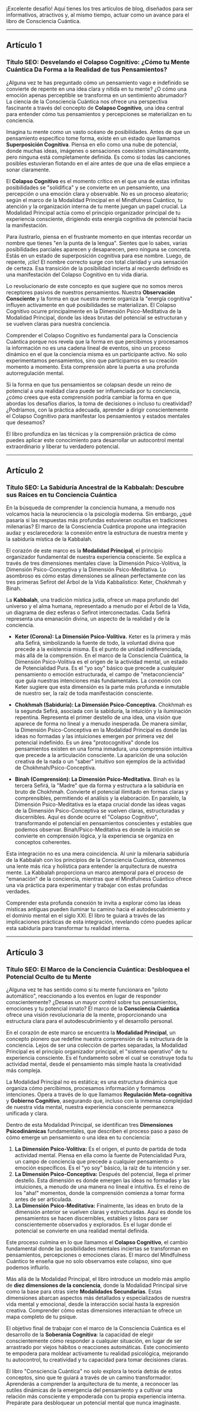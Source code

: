 ¡Excelente desafío! Aquí tienes los tres artículos de blog, diseñados para ser informativos, atractivos y, al mismo tiempo, actuar como un avance para el libro de Consciencia Cuántica.

---

## Artículo 1

### Título SEO: Desvelando el Colapso Cognitivo: ¿Cómo tu Mente Cuántica Da Forma a la Realidad de tus Pensamientos?

¿Alguna vez te has preguntado cómo un pensamiento vago e indefinido se convierte de repente en una idea clara y nítida en tu mente? ¿O cómo una emoción apenas perceptible se transforma en un sentimiento abrumador? La ciencia de la Consciencia Cuántica nos ofrece una perspectiva fascinante a través del concepto de **Colapso Cognitivo**, una idea central para entender cómo tus pensamientos y percepciones se materializan en tu conciencia.

Imagina tu mente como un vasto océano de posibilidades. Antes de que un pensamiento específico tome forma, existe en un estado que llamamos **Superposición Cognitiva**. Piensa en ello como una nube de potencial, donde muchas ideas, imágenes o sensaciones coexisten simultáneamente, pero ninguna está completamente definida. Es como si todas las canciones posibles estuvieran flotando en el aire antes de que una de ellas empiece a sonar claramente.

El **Colapso Cognitivo** es el momento crítico en el que una de estas infinitas posibilidades se "solidifica" y se convierte en un pensamiento, una percepción o una emoción clara y observable. No es un proceso aleatorio; según el marco de la Modalidad Principal en el Mindfulness Cuántico, tu atención y la organización interna de tu mente juegan un papel crucial. La Modalidad Principal actúa como el principio organizador principal de tu experiencia consciente, dirigiendo esta energía cognitiva de potencial hacia la manifestación.

Para ilustrarlo, piensa en el frustrante momento en que intentas recordar un nombre que tienes "en la punta de la lengua". Sientes que lo sabes, varias posibilidades parciales aparecen y desaparecen, pero ninguna se concreta. Estás en un estado de superposición cognitiva para ese nombre. Luego, de repente, ¡clic! El nombre correcto surge con total claridad y una sensación de certeza. Esa transición de la posibilidad incierta al recuerdo definido es una manifestación del Colapso Cognitivo en tu vida diaria.

Lo revolucionario de este concepto es que sugiere que no somos meros receptores pasivos de nuestros pensamientos. Nuestra **Observación Consciente** y la forma en que nuestra mente organiza la "energía cognitiva" influyen activamente en qué posibilidades se materializan. El Colapso Cognitivo ocurre principalmente en la Dimensión Psico-Meditativa de la Modalidad Principal, donde las ideas brutas del potencial se estructuran y se vuelven claras para nuestra conciencia.

Comprender el Colapso Cognitivo es fundamental para la Consciencia Cuántica porque nos revela que la forma en que percibimos y procesamos la información no es una cadena lineal de eventos, sino un proceso dinámico en el que la conciencia misma es un participante activo. No solo experimentamos pensamientos, sino que participamos en su creación momento a momento. Esta comprensión abre la puerta a una profunda autorregulación mental.

Si la forma en que tus pensamientos se colapsan desde un reino de potencial a una realidad clara puede ser influenciada por tu conciencia, ¿cómo crees que esta comprensión podría cambiar la forma en que abordas los desafíos diarios, la toma de decisiones o incluso tu creatividad? ¿Podríamos, con la práctica adecuada, aprender a dirigir conscientemente el Colapso Cognitivo para manifestar los pensamientos y estados mentales que deseamos?

El libro profundiza en las técnicas y la comprensión práctica de cómo puedes aplicar este conocimiento para desarrollar un autocontrol mental extraordinario y liberar tu verdadero potencial.

---

## Artículo 2

### Título SEO: La Sabiduría Ancestral de la Kabbalah: Descubre sus Raíces en tu Conciencia Cuántica

En la búsqueda de comprender la conciencia humana, a menudo nos volcamos hacia la neurociencia o la psicología moderna. Sin embargo, ¿qué pasaría si las respuestas más profundas estuvieran ocultas en tradiciones milenarias? El marco de la Consciencia Cuántica propone una integración audaz y esclarecedora: la conexión entre la estructura de nuestra mente y la sabiduría mística de la Kabbalah.

El corazón de este marco es la **Modalidad Principal**, el principio organizador fundamental de nuestra experiencia consciente. Se explica a través de tres dimensiones mentales clave: la Dimensión Psico-Volitiva, la Dimensión Psico-Conceptiva y la Dimensión Psico-Meditativa. Lo asombroso es cómo estas dimensiones se alinean perfectamente con las tres primeras Sefirot del Árbol de la Vida Kabbalístico: Keter, Chokhmah y Binah.

La **Kabbalah**, una tradición mística judía, ofrece un mapa profundo del universo y el alma humana, representado a menudo por el Árbol de la Vida, un diagrama de diez esferas o Sefirot interconectadas. Cada Sefirá representa una emanación divina, un aspecto de la realidad y de la conciencia.

*   **Keter (Corona): La Dimensión Psico-Volitiva.**
    Keter es la primera y más alta Sefirá, simbolizando la fuente de todo, la voluntad divina que precede a la existencia misma. Es el punto de unidad indiferenciada, más allá de la comprensión. En el marco de la Consciencia Cuántica, la Dimensión Psico-Volitiva es el origen de la actividad mental, un estado de Potencialidad Pura. Es el "yo soy" básico que precede a cualquier pensamiento o emoción estructurada, el campo de "metaconciencia" que guía nuestras intenciones más fundamentales. La conexión con Keter sugiere que esta dimensión es la parte más profunda e inmutable de nuestro ser, la raíz de toda manifestación consciente.

*   **Chokhmah (Sabiduría): La Dimensión Psico-Conceptiva.**
    Chokhmah es la segunda Sefirá, asociada con la sabiduría, la intuición y la iluminación repentina. Representa el primer destello de una idea, una visión que aparece de forma no lineal y a menudo inesperada. De manera similar, la Dimensión Psico-Conceptiva en la Modalidad Principal es donde las ideas no formadas y las intuiciones emergen por primera vez del potencial indefinido. Es un área "protocognitiva" donde los pensamientos existen en una forma inmadura, una comprensión intuitiva que precede a la articulación consciente. La aparición de una solución creativa de la nada o un "saber" intuitivo son ejemplos de la actividad de Chokhmah/Psico-Conceptiva.

*   **Binah (Comprensión): La Dimensión Psico-Meditativa.**
    Binah es la tercera Sefirá, la "Madre" que da forma y estructura a la sabiduría en bruto de Chokhmah. Convierte el potencial ilimitado en formas claras y comprensibles, permitiendo el análisis y la elaboración. En paralelo, la Dimensión Psico-Meditativa es la etapa crucial donde las ideas vagas de la Dimensión Psico-Conceptiva se vuelven claras, estructuradas y discernibles. Aquí es donde ocurre el "Colapso Cognitivo", transformando el potencial en pensamientos conscientes y estables que podemos observar. Binah/Psico-Meditativa es donde la intuición se convierte en comprensión lógica, y la experiencia se organiza en conceptos coherentes.

Esta integración no es una mera coincidencia. Al unir la milenaria sabiduría de la Kabbalah con los principios de la Consciencia Cuántica, obtenemos una lente más rica y holística para entender la arquitectura de nuestra mente. La Kabbalah proporciona un marco atemporal para el proceso de "emanación" de la conciencia, mientras que el Mindfulness Cuántico ofrece una vía práctica para experimentar y trabajar con estas profundas verdades.

Comprender esta profunda conexión te invita a explorar cómo las ideas místicas antiguas pueden iluminar tu camino hacia el autodescubrimiento y el dominio mental en el siglo XXI. El libro te guiará a través de las implicaciones prácticas de esta integración, revelando cómo puedes aplicar esta sabiduría para transformar tu realidad interna.

---

## Artículo 3

### Título SEO: El Marco de la Conciencia Cuántica: Desbloquea el Potencial Oculto de tu Mente

¿Alguna vez te has sentido como si tu mente funcionara en "piloto automático", reaccionando a los eventos en lugar de responder conscientemente? ¿Deseas un mayor control sobre tus pensamientos, emociones y tu potencial innato? El marco de la **Consciencia Cuántica** ofrece una visión revolucionaria de la mente, proporcionando una estructura clara para el autodescubrimiento y el desarrollo personal.

En el corazón de este marco se encuentra la **Modalidad Principal**, un concepto pionero que redefine nuestra comprensión de la estructura de la conciencia. Lejos de ser una colección de partes separadas, la Modalidad Principal es el principio organizador principal, el "sistema operativo" de tu experiencia consciente. Es el fundamento sobre el cual se construye toda tu actividad mental, desde el pensamiento más simple hasta la creatividad más compleja.

La Modalidad Principal no es estática; es una estructura dinámica que organiza cómo percibimos, procesamos información y formamos intenciones. Opera a través de lo que llamamos **Regulación Meta-cognitiva** y **Gobierno Cognitivo**, asegurando que, incluso con la inmensa complejidad de nuestra vida mental, nuestra experiencia consciente permanezca unificada y clara.

Dentro de esta Modalidad Principal, se identifican tres **Dimensiones Psicodinámicas** fundamentales, que describen el proceso paso a paso de cómo emerge un pensamiento o una idea en tu conciencia:

1.  **La Dimensión Psico-Volitiva:** Es el origen, el punto de partida de toda actividad mental. Piensa en ella como la fuente de Potencialidad Pura, un campo de conciencia que precede a cualquier pensamiento o emoción específicos. Es el "yo soy" básico, la raíz de tu intención y ser.
2.  **La Dimensión Psico-Conceptiva:** Después del potencial, llega el primer destello. Esta dimensión es donde emergen las ideas no formadas y las intuiciones, a menudo de una manera no lineal e intuitiva. Es el reino de los "aha!" momentos, donde la comprensión comienza a tomar forma antes de ser articulada.
3.  **La Dimensión Psico-Meditativa:** Finalmente, las ideas en bruto de la dimensión anterior se vuelven claras y estructuradas. Aquí es donde los pensamientos se hacen discernibles, estables y listos para ser conscientemente observados y explorados. Es el lugar donde el potencial se convierte en una realidad mental definida.

Este proceso culmina en lo que llamamos el **Colapso Cognitivo**, el cambio fundamental donde las posibilidades mentales inciertas se transforman en pensamientos, percepciones o emociones claras. El marco del Mindfulness Cuántico te enseña que no solo observamos este colapso, sino que podemos influirlo.

Más allá de la Modalidad Principal, el libro introduce un modelo más amplio de **diez dimensiones de la conciencia**, donde la Modalidad Principal sirve como la base para otras siete **Modalidades Secundarias**. Estas dimensiones abarcan aspectos más detallados y especializados de nuestra vida mental y emocional, desde la interacción social hasta la expresión creativa. Comprender cómo estas dimensiones interactúan te ofrece un mapa completo de tu psique.

El objetivo final de trabajar con el marco de la Consciencia Cuántica es el desarrollo de la **Soberanía Cognitiva**: la capacidad de elegir conscientemente cómo responder a cualquier situación, en lugar de ser arrastrado por viejos hábitos o reacciones automáticas. Este conocimiento te empodera para moldear activamente tu realidad psicológica, mejorando tu autocontrol, tu creatividad y tu capacidad para tomar decisiones claras.

El libro "Consciencia Cuántica" no solo explora la teoría detrás de estos conceptos, sino que te guiará a través de un camino transformador. Aprenderás a comprender la arquitectura de tu mente, a reconocer las sutiles dinámicas de la emergencia del pensamiento y a cultivar una relación más consciente y empoderada con tu propia experiencia interna. Prepárate para desbloquear un potencial mental que nunca imaginaste.